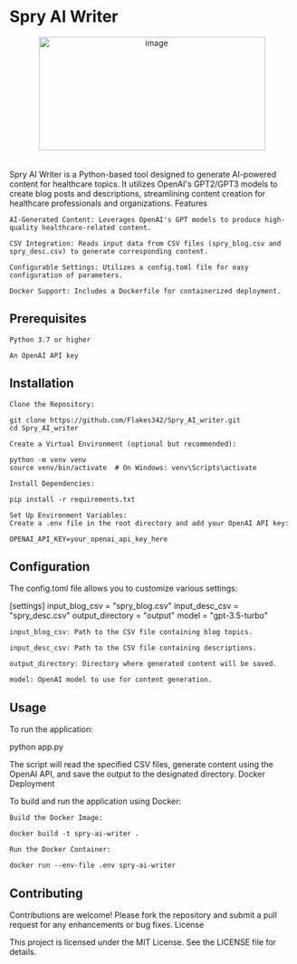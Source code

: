 # Spry AI Writer

<center> <img width="400" height="200" alt="image" align='center' src="https://github.com/user-attachments/assets/35c6c6b6-8011-4cbc-9dea-56bfc200d755" /> </center>
<br> </br>
Spry AI Writer is a Python-based tool designed to generate AI-powered content for healthcare topics. It utilizes OpenAI's GPT2/GPT3 models to create blog posts and descriptions, streamlining content creation for healthcare professionals and organizations.
Features

    AI-Generated Content: Leverages OpenAI's GPT models to produce high-quality healthcare-related content.

    CSV Integration: Reads input data from CSV files (spry_blog.csv and spry_desc.csv) to generate corresponding content.

    Configurable Settings: Utilizes a config.toml file for easy configuration of parameters.

    Docker Support: Includes a Dockerfile for containerized deployment.

## Prerequisites

    Python 3.7 or higher

    An OpenAI API key

## Installation

    Clone the Repository:

    git clone https://github.com/Flakes342/Spry_AI_writer.git
    cd Spry_AI_writer

    Create a Virtual Environment (optional but recommended):

    python -m venv venv
    source venv/bin/activate  # On Windows: venv\Scripts\activate

    Install Dependencies:

    pip install -r requirements.txt

    Set Up Environment Variables:
    Create a .env file in the root directory and add your OpenAI API key:

    OPENAI_API_KEY=your_openai_api_key_here

## Configuration

The config.toml file allows you to customize various settings:

[settings]
input_blog_csv = "spry_blog.csv"
input_desc_csv = "spry_desc.csv"
output_directory = "output"
model = "gpt-3.5-turbo"

    input_blog_csv: Path to the CSV file containing blog topics.

    input_desc_csv: Path to the CSV file containing descriptions.

    output_directory: Directory where generated content will be saved.

    model: OpenAI model to use for content generation.

## Usage

To run the application:

python app.py

The script will read the specified CSV files, generate content using the OpenAI API, and save the output to the designated directory.
Docker Deployment

To build and run the application using Docker:

    Build the Docker Image:

    docker build -t spry-ai-writer .

    Run the Docker Container:

    docker run --env-file .env spry-ai-writer
    

## Contributing

Contributions are welcome! Please fork the repository and submit a pull request for any enhancements or bug fixes.
License

This project is licensed under the MIT License. See the LICENSE file for details.
